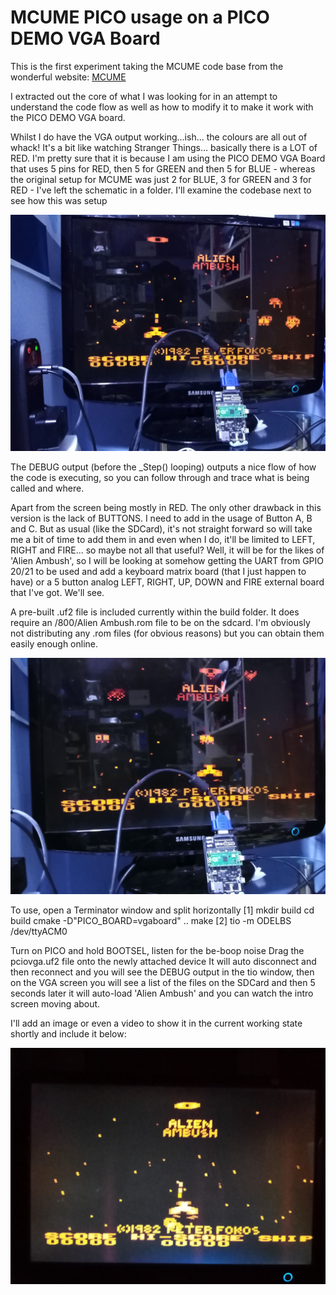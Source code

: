 # MCUME PICO usage on a PICO DEMO VGA Board

This is the first experiment taking the MCUME code base from the wonderful website: [MCUME](https://github.com/Jean-MarcHarvengt/MCUME/)

I extracted out the core of what I was looking for in an attempt to understand the code flow as well as how to modify it to make it work with the PICO DEMO VGA board.

Whilst I do have the VGA output working...ish... the colours are all out of whack! It's a bit like watching Stranger Things... basically there is a LOT of RED.  I'm pretty sure that it is because I am using the PICO DEMO VGA Board that uses 5 pins for RED, then 5 for GREEN and then 5 for BLUE - whereas the original setup for MCUME was just 2 for BLUE, 3 for GREEN and 3 for RED - I've left the schematic in a folder.  I'll examine the codebase next to see how this was setup

![Shape](https://github.com/pi-gram/pico_c/blob/main/MCUME_pico_picodemo_VGA/screenshots/IMG_20230109_195208.jpg)

The DEBUG output (before the _Step() looping) outputs a nice flow of how the code is executing, so you can follow through and trace what is being called and where.

Apart from the screen being mostly in RED.  The only other drawback in this version is the lack of BUTTONS.  I need to add in the usage of Button A, B and C.  But as usual (like the SDCard), it's not straight forward so will take me a bit of time to add them in and even when I do, it'll be limited to LEFT, RIGHT and FIRE... so maybe not all that useful?  Well, it will be for the likes of 'Alien Ambush', so I will be looking at somehow getting the UART from GPIO 20/21 to be used and add a keyboard matrix board (that I just happen to have) or a 5 button analog LEFT, RIGHT, UP, DOWN and FIRE external board that I've got.  We'll see.


A pre-built .uf2 file is included currently within the build folder.  It does require an /800/Alien Ambush.rom file to be on the sdcard.  I'm obviously not distributing any .rom files (for obvious reasons) but you can obtain them easily enough online.

![Shape](https://github.com/pi-gram/pico_c/blob/main/MCUME_pico_picodemo_VGA/screenshots/IMG_20230109_195217.jpg)

To use, open a Terminator window and split horizontally
[1]
mkdir build
cd build
cmake -D"PICO_BOARD=vgaboard" ..
make
[2]
tio -m ODELBS /dev/ttyACM0

Turn on PICO and hold BOOTSEL, listen for the be-boop noise
Drag the pciovga.uf2 file onto the newly attached device
It will auto disconnect and then reconnect and you will see the DEBUG output in the tio window, then on the VGA screen you will see a list of the files on the SDCard and then 5 seconds later it will auto-load 'Alien Ambush' and you can watch the intro screen moving about.


I'll add an image or even a video to show it in the current working state shortly and include it below:

![Shape](https://github.com/pi-gram/pico_c/blob/main/MCUME_pico_picodemo_VGA/screenshots/IMG_20230109_195402.jpg)

